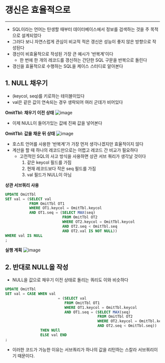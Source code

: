 # 갱신은 효율적으로
---
- SQL이라는 언어는 탄생할 때부터 데이터베이스에서 정보를 검색하는 것을 주 목적으로 설계되었다
- 그러다 보니 자연스럽게 관심이 비교적 적은 갱신은 성능이 좋지 않은 방향으로 작성된다
- 갱신이 비효율적으로 작성된 가장 큰 예시가 '반복계'이다
	- 한 번에 한 개의 레코드를 갱신하는 간단한 SQL 구문을 반복으로 돌린다
- 갱신을 효율적으로 수행하는 SQL을 케이스 스터디로 알아본다


## 1. NULL 채우기
- (keycol, seq)를 키로하는 테이블이있다
- val은 같은 값이 연속되는 경우 생략되어 여러 군데가 비어있다
  
**OmitTbl: 채우기 이전 상태**
![image](https://user-images.githubusercontent.com/60502370/199494412-60d4e6a9-00a8-4afb-a5bd-73ad7028c253.png)

- 이제 NULL이 들어가있는 값에 진짜 값을 넣어본다

**OmitTbl: 값을 채운 뒤 상태**
![image](https://user-images.githubusercontent.com/60502370/199494751-5408a595-e0c6-4de2-87e0-4d1449badf7a.png)

- 호스트 언어를 사용한 '반복계'가 가장 먼저 생각나겠지만 효율적이지 않다
- 계산을 할 때 하나의 레코드만으로는 어렵고 레코드 간 비교가 필요하다
	- 고전적인 SQL의 사고 방식을 사용하면 상관 서브 쿼리가 생각날 것이다
		1. 같은 keycol 필드를 가짐
		2. 현재 레코드보다 작은 seq 필드를 가짐
		3. val 필드가 NULL이 아님

**상관 서브쿼리 사용**
```SQL
UPDATE OmitTbl
SET val = (SELECT val
           FROM OmitTbl OT1
           WHERE OT1.keycol = OmitTbl.keycol
           AND OT1.seq = (SELECT MAX(seq)
                          FROM OmitTbl OT2
                          WHERE OT2.keycol = OmitTbl.keycol
                          AND OT2.seq < OmitTbl.seq
                          AND OT2.val IS NOT NULL))
WHERE val IS NULL
;
```

**실행 계획**
![image](https://user-images.githubusercontent.com/60502370/199495472-d7642e5d-a6b2-4c1a-a521-64ca1864c63b.png)

## 2. 반대로 NULL을 작성
- NULL을 값으로 채우기 이전 상태로 돌리는 쿼리도 이와 비슷하다

```SQL
UPDATE OmitTbl
SET val = CASE WHEN val
                        = (SELECT val
                           FROM OmitTbl OT1
                           WHERE OT1.keycol = OmitTbl.keycol
                           AND OT1.seq = (SELECT MAX(seq)
                                          FROM OmitTbl OT2
                                          WHERE OT2.keycol = OmitTbl.keycol
                                          AND OT2.seq < OmitTbl.seq))
                THEN NUll
                ELSE val END
;
```
- 이러한 코드가 가능한 이유는 서브쿼리가 하나의 값을 리턴하는 스칼라 서브쿼리이기 때문이다.
